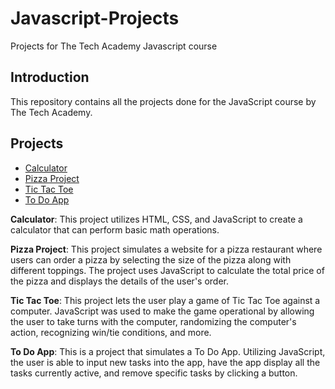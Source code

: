# Javascript-Projects
Projects for The Tech Academy Javascript course

## Introduction
This repository contains all the projects done for the JavaScript course by The Tech Academy. 

## Projects
* [Calculator](https://github.com/Kmar1292/Javascript-Projects/tree/main/Basic%20JavaScript%20Projects/Calculator)
* [Pizza Project](https://github.com/Kmar1292/Javascript-Projects/tree/main/Basic%20JavaScript%20Projects/Pizza_Project)
* [Tic Tac Toe](https://github.com/Kmar1292/Javascript-Projects/tree/main/Basic%20JavaScript%20Projects/TicTacToe)
* [To Do App](https://github.com/Kmar1292/Javascript-Projects/tree/main/Basic%20JavaScript%20Projects/todo_app)


**Calculator**: This project utilizes HTML, CSS, and JavaScript to create a calculator that can perform basic math operations.

**Pizza Project**: This project simulates a website for a pizza restaurant where users can order a pizza by selecting the size of the pizza along with different toppings. The project uses JavaScript to calculate the total price of the pizza and displays the details of the user's order.

**Tic Tac Toe**: This project lets the user play a game of Tic Tac Toe against a computer. JavaScript was used to make the game operational by allowing the user to take turns with the computer, randomizing the computer's action, recognizing win/tie conditions, and more.

**To Do App**: This is a project that simulates a To Do App. Utilizing JavaScript, the user is able to input new tasks into the app, have the app display all the tasks currently active, and remove specific tasks by clicking a button. 